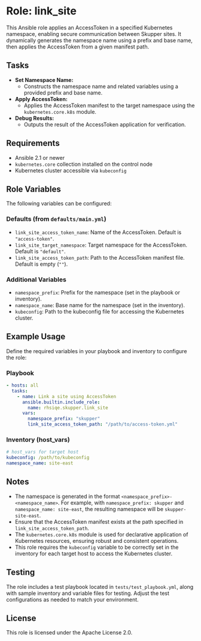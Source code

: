 # Role: link_site

This Ansible role applies an AccessToken in a specified Kubernetes namespace, enabling secure communication between Skupper sites. It dynamically generates the namespace name using a prefix and base name, then applies the AccessToken from a given manifest path.

## Tasks

- **Set Namespace Name:**
  - Constructs the namespace name and related variables using a provided prefix and base name.
- **Apply AccessToken:**
  - Applies the AccessToken manifest to the target namespace using the `kubernetes.core.k8s` module.
- **Debug Results:**
  - Outputs the result of the AccessToken application for verification.

## Requirements

- Ansible 2.1 or newer
- `kubernetes.core` collection installed on the control node
- Kubernetes cluster accessible via `kubeconfig`

## Role Variables

The following variables can be configured:

### Defaults (from `defaults/main.yml`)

- `link_site_access_token_name`: Name of the AccessToken. Default is `"access-token"`.
- `link_site_target_namespace`: Target namespace for the AccessToken. Default is `"default"`.
- `link_site_access_token_path`: Path to the AccessToken manifest file. Default is empty (`""`).

### Additional Variables

- `namespace_prefix`: Prefix for the namespace (set in the playbook or inventory).
- `namespace_name`: Base name for the namespace (set in the inventory).
- `kubeconfig`: Path to the kubeconfig file for accessing the Kubernetes cluster.

## Example Usage

Define the required variables in your playbook and inventory to configure the role:

### Playbook

```yaml
- hosts: all
  tasks:
    - name: Link a site using AccessToken
      ansible.builtin.include_role:
        name: rhsiqe.skupper.link_site
      vars:
        namespace_prefix: "skupper"
        link_site_access_token_path: "/path/to/access-token.yml"
```

### Inventory (host_vars)

```yaml
# host_vars for target host
kubeconfig: /path/to/kubeconfig
namespace_name: site-east
```

## Notes

- The namespace is generated in the format `<namespace_prefix>-<namespace_name>`. For example, with `namespace_prefix: skupper` and `namespace_name: site-east`, the resulting namespace will be `skupper-site-east`.
- Ensure that the AccessToken manifest exists at the path specified in `link_site_access_token_path`.
- The `kubernetes.core.k8s` module is used for declarative application of Kubernetes resources, ensuring robust and consistent operations.
- This role requires the `kubeconfig` variable to be correctly set in the inventory for each target host to access the Kubernetes cluster.

## Testing

The role includes a test playbook located in `tests/test_playbook.yml`, along with sample inventory and variable files for testing. Adjust the test configurations as needed to match your environment. 

## License

This role is licensed under the Apache License 2.0.